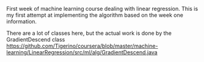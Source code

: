 First week of machine learning course dealing with linear regression. This is my first attempt at implementing the algorithm based on the week one information.

There are a lot of classes here, but the actual work is done by the GradientDescend class https://github.com/Tigerino/coursera/blob/master/machine-learning/LinearRegression/src/ml/alg/GradientDescend.java 

